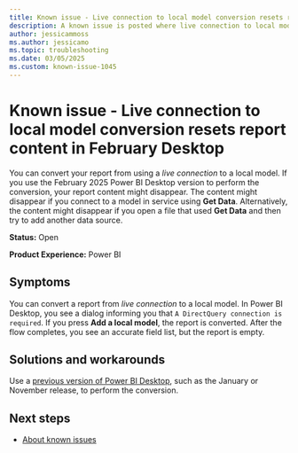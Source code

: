 ```yaml
---
title: Known issue - Live connection to local model conversion resets report content in February Desktop
description: A known issue is posted where live connection to local model conversion resets report content in February Desktop.
author: jessicammoss
ms.author: jessicamo
ms.topic: troubleshooting  
ms.date: 03/05/2025
ms.custom: known-issue-1045
---
```


# Known issue - Live connection to local model conversion resets report content in February Desktop

You can convert your report from using a *live connection* to a local model. If you use the February 2025 Power BI Desktop version to perform the conversion, your report content might disappear. The content might disappear if you connect to a model in service using **Get Data**. Alternatively, the content might disappear if you open a file that used **Get Data** and then try to add another data source.

**Status:** Open

**Product Experience:** Power BI

## Symptoms

You can convert a report from *live connection* to a local model. In Power BI Desktop, you see a dialog informing you that `A DirectQuery connection is required`. If you press **Add a local model**, the report is converted. After the flow completes, you see an accurate field list, but the report is empty.

## Solutions and workarounds

Use a [previous version of Power BI Desktop](/power-bi/fundamentals/desktop-latest-update-archive), such as the January or November release, to perform the conversion.

## Next steps

- [About known issues](https://support.fabric.microsoft.com/known-issues)
